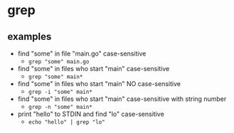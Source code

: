 # grep

## examples
* find "some" in file "main.go" case-sensitive
  * `grep "some" main.go`
* find "some" in files who start "main" case-sensitive
  * `grep "some" main*`
* find "some" in files who start "main" NO case-sensitive
  * `grep -i "some" main*`
* find "some" in files who start "main" case-sensitive with string number
  * `grep -n "some" main*`
* print "hello" to STDIN and find "lo" case-sensitive
  * `echo "hello" | grep "lo"`
